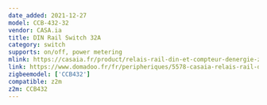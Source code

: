 ```yaml
---
date_added: 2021-12-27
model: CCB-432-32
vendor: CASA.ia
title: DIN Rail Switch 32A
category: switch
supports: on/off, power metering
mlink: https://casaia.fr/product/relais-rail-din-et-compteur-denergie-zigbee/
link: https://www.domadoo.fr/fr/peripheriques/5578-casaia-relais-rail-din-32a-et-compteur-d-energie-zigbee-3770021021175.html
zigbeemodel: ['CCB432']
compatible: z2m
z2m: CCB432
---
```

